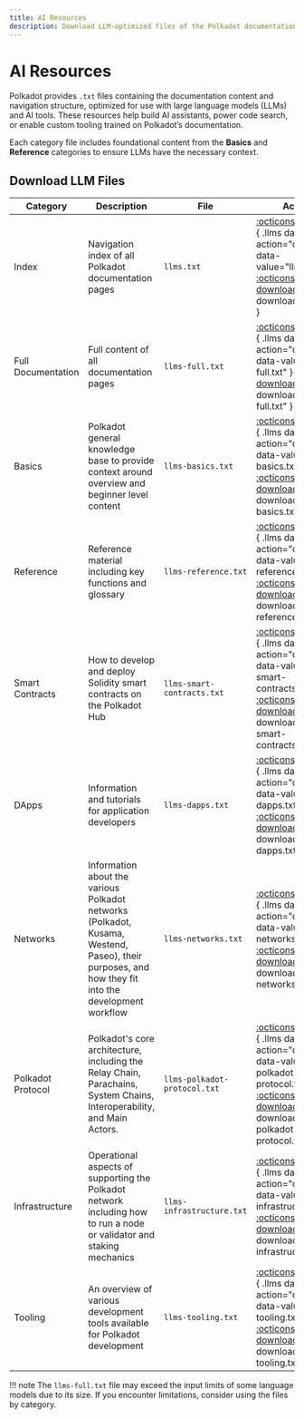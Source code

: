 ```yaml
---
title: AI Resources
description: Download LLM-optimized files of the Polkadot documentation, including full content and category-specific resources for AI agents.
---
```


# AI Resources

Polkadot provides `.txt` files containing the documentation content and navigation structure, optimized for use with large language models (LLMs) and AI tools. These resources help build AI assistants, power code search, or enable custom tooling trained on Polkadot’s documentation.

Each category file includes foundational content from the **Basics** and **Reference** categories to ensure LLMs have the necessary context.

## Download LLM Files

| Category           | Description                                                                                                                                        | File                         | Actions                                                                                                                                                                                              |
|--------------------|----------------------------------------------------------------------------------------------------------------------------------------------------|------------------------------|------------------------------------------------------------------------------------------------------------------------------------------------------------------------------------------------------|
| Index              | Navigation index of all Polkadot documentation pages                                                                                               | `llms.txt`                   | [:octicons-copy-16:](){ .llms data-action="copy" data-value="llms.txt" } [:octicons-download-16:](/llms.txt){ download="llms.txt" }                                                                  |
| Full Documentation | Full content of all documentation pages                                                                                                            | `llms-full.txt`              | [:octicons-copy-16:](){ .llms data-action="copy" data-value="llms-full.txt" } [:octicons-download-16:](/llms-full.txt){ download="llms-full.txt" }                                                   |
| Basics             | Polkadot general knowledge base to provide context around overview and beginner level content                                                      | `llms-basics.txt`            | [:octicons-copy-16:](){ .llms data-action="copy" data-value="llms-basics.txt" } [:octicons-download-16:](/llms-files/llms-basics.txt){ download="llms-basics.txt" }                                  |
| Reference          | Reference material including key functions and glossary                                                                                            | `llms-reference.txt`         | [:octicons-copy-16:](){ .llms data-action="copy" data-value="llms-reference.txt"} [:octicons-download-16:](/llms-files/llms-reference.txt){ download="llms-reference.txt" }                          |
| Smart Contracts    | How to develop and deploy Solidity smart contracts on the Polkadot Hub                                                                             | `llms-smart-contracts.txt`   | [:octicons-copy-16:](){ .llms data-action="copy" data-value="llms-smart-contracts.txt" } [:octicons-download-16:](/llms-files/llms-smart-contracts.txt){ download="llms-smart-contracts.txt" }       |
| DApps              | Information and tutorials for application developers                                                                                               | `llms-dapps.txt`             | [:octicons-copy-16:](){ .llms data-action="copy" data-value="llms-dapps.txt" } [:octicons-download-16:](/llms-files/llms-dapps.txt){ download="llms-dapps.txt" }                                     |
| Networks           | Information about the various Polkadot networks (Polkadot, Kusama, Westend, Paseo), their purposes, and how they fit into the development workflow | `llms-networks.txt`          | [:octicons-copy-16:](){ .llms data-action="copy" data-value="llms-networks.txt" } [:octicons-download-16:](/llms-files/llms-networks.txt){ download="llms-networks.txt" }                            |
| Polkadot Protocol  | Polkadot's core architecture, including the Relay Chain, Parachains, System Chains, Interoperability, and Main Actors.                             | `llms-polkadot-protocol.txt` | [:octicons-copy-16:](){ .llms data-action="copy" data-value="llms-polkadot-protocol.txt" } [:octicons-download-16:](/llms-files/llms-polkadot-protocol.txt){ download="llms-polkadot-protocol.txt" } |
| Infrastructure     | Operational aspects of supporting the Polkadot network including how to run a node or validator and staking mechanics                              | `llms-infrastructure.txt`    | [:octicons-copy-16:](){ .llms data-action="copy" data-value="llms-infrastructure.txt" } [:octicons-download-16:](/llms-files/llms-infrastructure.txt){ download="llms-infrastructure.txt" }          |
| Tooling            | An overview of various development tools available for Polkadot development                                                                        | `llms-tooling.txt`           | [:octicons-copy-16:](){ .llms data-action="copy" data-value="llms-tooling.txt" } [:octicons-download-16:](/llms-files/llms-tooling.txt){ download="llms-tooling.txt" }                               |

!!! note
    The `llms-full.txt` file may exceed the input limits of some language models due to its size. If you encounter limitations, consider using the files by category.